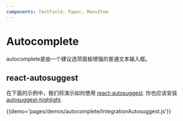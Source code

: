 ```yaml
---
components: TextField, Paper, MenuItem
---
```


# Autocomplete

autocomplete是由一个建议选项面板增强的普通文本输入框。

## react-autosuggest

在下面的示例中，我们将演示如何使用 [react-autosuggest](https://github.com/moroshko/react-autosuggest).
你也应该安装[autosuggest-highlight](https://www.npmjs.com/package/autosuggest-highlight).

{{demo='pages/demos/autocomplete/IntegrationAutosuggest.js'}}

